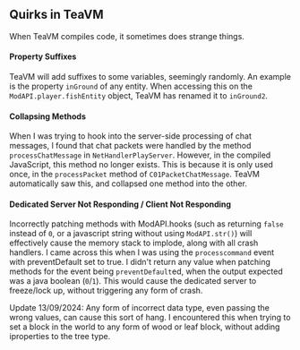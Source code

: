 ## Quirks in TeaVM
When TeaVM compiles code, it sometimes does strange things.

#### Property Suffixes
TeaVM will add suffixes to some variables, seemingly randomly. An example is the property `inGround` of any entity. When accessing this on the `ModAPI.player.fishEntity` object, TeaVM has renamed it to `inGround2`.

#### Collapsing Methods
When I was trying to hook into the server-side processing of chat messages, I found that chat packets were handled by the method `processChatMessage` in `NetHandlerPlayServer`. However, in the compiled JavaScript, this method no longer exists. This is because it is only used once, in the `processPacket` method of `C01PacketChatMessage`. TeaVM automatically saw this, and collapsed one method into the other.

#### Dedicated Server Not Responding / Client Not Responding
Incorrectly patching methods with ModAPI.hooks (such as returning `false` instead of `0`, or a javascript string without using `ModAPI.str()`) will effectively cause the memory stack to implode, along with all crash handlers. I came across this when I was using the `processcommand` event with preventDefault set to true. I didn't return any value when patching methods for the event being `preventDefault`ed, when the output expected was a java boolean (`0`/`1`). This would cause the dedicated server to freeze/lock up, without triggering any form of crash.

Update 13/09/2024:
Any form of incorrect data type, even passing the wrong values, can cause this sort of hang. I encountered this when trying to set a block in the world to any form of wood or leaf block, without adding iproperties to the tree type.